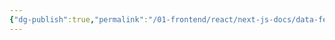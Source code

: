 ```yaml
---
{"dg-publish":true,"permalink":"/01-frontend/react/next-js-docs/data-fetching/get-server-side-props/","title":"getServerSideProps-","created":"2024-11-22T17:34:36.728+08:00","updated":"2024-11-22T17:39:10.190+08:00"}
---
```


